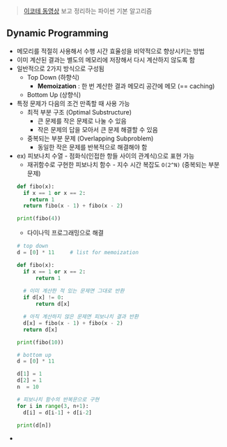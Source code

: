 > [이코테 동영상](https://youtu.be/5Lu34WIx2Us) 보고 정리하는 파이썬 기본 알고리즘 

## Dynamic Programming 
- 메모리를 적절히 사용해서 수행 시간 효율성을 비약적으로 향상시키는 방법 
- 이미 계산된 결과는 별도의 메모리에 저장해서 다시 계산하지 않도록 함 
- 일반적으로 2가지 방식으로 구성됨 
  - Top Down (하향식)
    - **Memoization** : 한 번 계산한 결과 메모리 공간에 메모 (== caching)
  - Bottom Up (상향식)
- 특정 문제가 다음의 조건 만족할 때 사용 가능 
  - 최적 부분 구조 (Optimal Substructure) 
    - 큰 문제를 작은 문제로 나눌 수 있음 
    - 작은 문제의 답을 모아서 큰 문제 해결할 수 있음 
  - 중복되는 부분 문제 (Overlapping Subproblem) 
    - 동일한 작은 문제를 반복적으로 해결해야 함 
- ex) 피보나치 수열 - 점화식(인접한 항들 사이의 관계식)으로 표현 가능 
  - 재귀함수로 구현한 피보나치 함수 - 지수 시간 복잡도 `O(2^N)` (중복되는 부분 문제)
  ```python 
  def fibo(x):
    if x == 1 or x == 2:
      return 1
    return fibo(x - 1) + fibo(x - 2) 

  print(fibo(4))
  ```
  - 다이나믹 프로그래밍으로 해결 
  ```python 
  # top down
  d = [0] * 11     # list for memoization

  def fibo(x):
    if x == 1 or x == 2:
        return 1
    
    # 이미 계산한 적 있는 문제면 그대로 반환
    if d[x] != 0:
        return d[x]

    # 아직 계산하지 않은 문제면 피보나치 결과 반환 
    d[x] = fibo(x - 1) + fibo(x - 2)
    return d[x]

  print(fibo(10))
  ```
  ```python 
  # bottom up 
  d = [0] * 11
  
  d[1] = 1
  d[2] = 1
  n  = 10
  
  # 피보나치 함수의 반복문으로 구현 
  for i in range(3, n+1):
    d[i] = d[i-1] + d[i-2] 
  
  print(d[n])
  ```
- 
